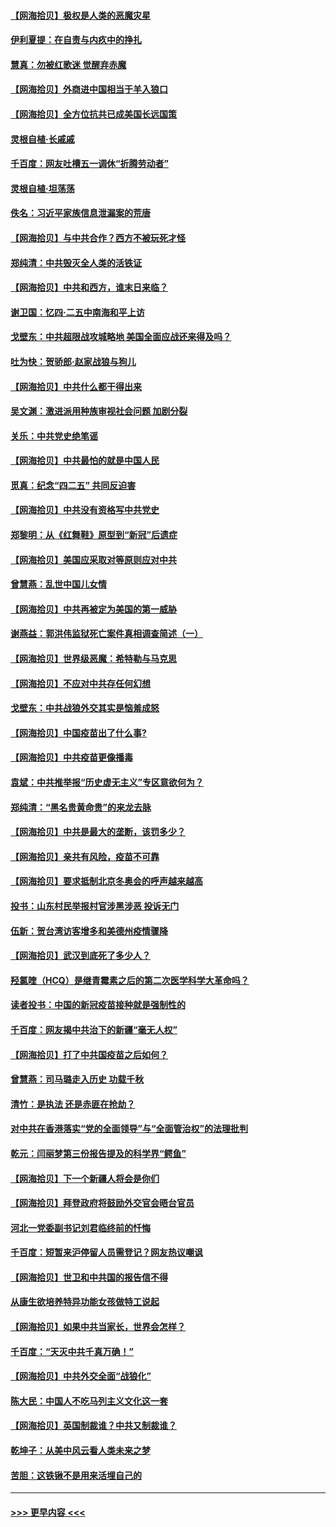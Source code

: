 #### [【网海拾贝】极权是人类的恶魔灾星](../pages/nsc993/n12910697.md?t=04291552) 
#### [伊利夏提：在自责与内疚中的挣扎](../pages/nsc993/n12910493.md?t=04291552) 
#### [慧真：勿被红歌迷 觉醒弃赤魔](../pages/nsc993/n12910485.md?t=04291552) 
#### [【网海拾贝】外商进中国相当于羊入狼口](../pages/nsc993/n12908274.md?t=04291552) 
#### [【网海拾贝】全方位抗共已成美国长远国策](../pages/nsc993/n12906878.md?t=04291552) 
#### [灵根自植‧长戚戚](../pages/nsc993/n12905585.md?t=04291552) 
#### [千百度：网友吐槽五一调休“折腾劳动者”](../pages/nsc993/n12905934.md?t=04291552) 
#### [灵根自植‧坦荡荡](../pages/nsc993/n12905562.md?t=04291552) 
#### [佚名：习近平家族信息泄漏案的荒唐](../pages/nsc993/n12904705.md?t=04291552) 
#### [【网海拾贝】与中共合作？西方不被玩死才怪](../pages/nsc993/n12903873.md?t=04291552) 
#### [郑纯清：中共毁灭全人类的活铁证](../pages/nsc993/n12903785.md?t=04291552) 
#### [【网海拾贝】中共和西方，谁末日来临？](../pages/nsc993/n12903482.md?t=04291552) 
#### [谢卫国：忆四‧二五中南海和平上访](../pages/nsc993/n12902192.md?t=04291552) 
#### [戈壁东：中共超限战攻城略地 美国全面应战还来得及吗？](../pages/nsc993/n12902297.md?t=04291552) 
#### [吐为快：贺骄郎‧赵家战狼与狗儿](../pages/nsc993/n12902280.md?t=04291552) 
#### [【网海拾贝】中共什么都干得出来](../pages/nsc993/n12897500.md?t=04291552) 
#### [吴文渊：激进派用种族审视社会问题 加剧分裂](../pages/nsc993/n12893881.md?t=04291552) 
#### [关乐：中共党史绝笔谣](../pages/nsc993/n12897270.md?t=04291552) 
#### [【网海拾贝】中共最怕的就是中国人民](../pages/nsc993/n12894705.md?t=04291552) 
#### [觅真：纪念“四二五” 共同反迫害](../pages/nsc993/n12894553.md?t=04291552) 
#### [【网海拾贝】中共没有资格写中共党史](../pages/nsc993/n12892231.md?t=04291552) 
#### [郑黎明：从《红舞鞋》原型到“新冠”后遗症](../pages/nsc993/n12890469.md?t=04291552) 
#### [【网海拾贝】美国应采取对等原则应对中共](../pages/nsc993/n12889176.md?t=04291552) 
#### [曾慧燕：乱世中国儿女情](../pages/nsc993/n12887931.md?t=04291552) 
#### [【网海拾贝】中共再被定为美国的第一威胁](../pages/nsc993/n12887580.md?t=04291552) 
#### [谢燕益：郭洪伟监狱死亡案件真相调查简述（一）](../pages/nsc993/n12885648.md?t=04291552) 
#### [【网海拾贝】世界级恶魔：希特勒与马克思](../pages/nsc993/n12884062.md?t=04291552) 
#### [【网海拾贝】不应对中共存任何幻想](../pages/nsc993/n12881460.md?t=04291552) 
#### [戈壁东：中共战狼外交其实是恼羞成怒](../pages/nsc993/n12880392.md?t=04291552) 
#### [【网海拾贝】中国疫苗出了什么事?](../pages/nsc993/n12879124.md?t=04291552) 
#### [【网海拾贝】中共疫苗更像播毒](../pages/nsc993/n12876631.md?t=04291552) 
#### [袁斌：中共推举报“历史虚无主义”专区意欲何为？](../pages/nsc993/n12876530.md?t=04291552) 
#### [郑纯清：“黑名贵黄命贵”的来龙去脉](../pages/nsc993/n12875589.md?t=04291552) 
#### [【网海拾贝】中共是最大的垄断，该罚多少？](../pages/nsc993/n12874006.md?t=04291552) 
#### [【网海拾贝】亲共有风险，疫苗不可靠](../pages/nsc993/n12872224.md?t=04291552) 
#### [【网海拾贝】要求抵制北京冬奥会的呼声越来越高](../pages/nsc993/n12868962.md?t=04291552) 
#### [投书：山东村民举报村官涉黑涉恶 投诉无门](../pages/nsc993/n12869726.md?t=04291552) 
#### [伍新：贺台湾访客增多和美德州疫情骤降](../pages/nsc993/n12865651.md?t=04291552) 
#### [【网海拾贝】武汉到底死了多少人？](../pages/nsc993/n12863707.md?t=04291552) 
#### [羟氯喹（HCQ）是继青霉素之后的第二次医学科学大革命吗？](../pages/nsc993/n12638564.md?t=04291552) 
#### [读者投书：中国的新冠疫苗接种就是强制性的](../pages/nsc993/n12859932.md?t=04291552) 
#### [千百度：网友揭中共治下的新疆“毫无人权”](../pages/nsc993/n12858385.md?t=04291552) 
#### [【网海拾贝】打了中共国疫苗之后如何？](../pages/nsc993/n12857866.md?t=04291552) 
#### [曾慧燕：司马璐走入历史 功载千秋](../pages/nsc993/n12856996.md?t=04291552) 
#### [清竹：是执法 还是赤匪在抢劫？](../pages/nsc993/n12856952.md?t=04291552) 
#### [对中共在香港落实“党的全面领导”与“全面管治权”的法理批判](../pages/nsc993/n12856929.md?t=04291552) 
#### [乾元：闫丽梦第三份报告提及的科学界“鳄鱼”](../pages/nsc993/n12855985.md?t=04291552) 
#### [【网海拾贝】下一个新疆人将会是你们](../pages/nsc993/n12855864.md?t=04291552) 
#### [【网海拾贝】拜登政府将鼓励外交官会晤台官员](../pages/nsc993/n12853615.md?t=04291552) 
#### [河北一党委副书记刘君临终前的忏悔](../pages/nsc993/n12849420.md?t=04291552) 
#### [千百度：短暂来沪停留人员需登记？网友热议嘲讽](../pages/nsc993/n12853497.md?t=04291552) 
#### [【网海拾贝】世卫和中共国的报告信不得](../pages/nsc993/n12850902.md?t=04291552) 
#### [从康生欲培养特异功能女孩做特工说起](../pages/nsc993/n12849289.md?t=04291552) 
#### [【网海拾贝】如果中共当家长，世界会怎样？](../pages/nsc993/n12848436.md?t=04291552) 
#### [千百度：“天灭中共千真万确！”](../pages/nsc993/n12845659.md?t=04291552) 
#### [【网海拾贝】中共外交全面“战狼化”](../pages/nsc993/n12845607.md?t=04291552) 
#### [陈大民：中国人不吃马列主义文化这一套](../pages/nsc993/n12842496.md?t=04291552) 
#### [【网海拾贝】英国制裁谁？中共又制裁谁？](../pages/nsc993/n12840909.md?t=04291552) 
#### [乾坤子：从美中风云看人类未来之梦](../pages/nsc993/n12840590.md?t=04291552) 
#### [苦胆：这铁锹不是用来活埋自己的](../pages/nsc993/n12839512.md?t=04291552) 

----
#### [ >>> 更早内容 <<< ](../indexes/nsc993-earlier.md)

